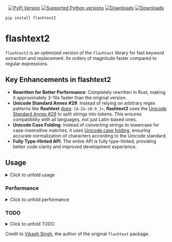 <div align="center">
    
  <a href="https://pypi.org/project/flashtext2">![PyPi Version](https://badge.fury.io/py/flashtext2.svg)</a>
  <a href="https://pypi.org/project/flashtext2">![Supported Python versions](https://img.shields.io/pypi/pyversions/flashtext2.svg?color=%2334D058)</a>
  <a href="https://pepy.tech/project/flashtext2">![Downloads](https://static.pepy.tech/badge/flashtext2)</a>
  <a href="https://pepy.tech/project/flashtext2">![Downloads](https://static.pepy.tech/badge/flashtext2/month)</a>
    
</div>

```sh
pip install flashtext2
```

# flashtext2

`flashtext2` is an optimized version of the `flashtext` library for fast keyword extraction and replacement. 
Its orders of magnitude faster compared to regular expressions.

## Key Enhancements in flashtext2

- **Rewritten for Better Performance**: Completely rewritten in Rust, making it approximately 3-10x faster than the original version.
- **Unicode Standard Annex #29**: Instead of relying on arbitrary regex patterns like **flashtext** 
[does](https://github.com/vi3k6i5/flashtext/blob/b316c7e9e54b6b4d078462b302a83db85f884a94/flashtext/keyword.py#L13): `[A-Za-z0-9_]+`, 
**flashtext2** uses the [Unicode Standard Annex #29](https://www.unicode.org/reports/tr29/) to split strings into tokens. 
This ensures compatibility with all languages, not just Latin-based ones.
- **Unicode Case Folding**: Instead of converting strings to lowercase for case-insensitive matches, it uses 
[Unicode case folding](https://www.w3.org/TR/charmod-norm/#definitionCaseFolding), ensuring accurate normalization 
of characters according to the Unicode standard.
- **Fully Type-Hinted API**: The entire API is fully type-hinted, providing better code clarity and improved development experience.


## Usage


<details>
  <summary>Click to unfold usage</summary>

### Keyword Extraction

```python
from flashtext2 import KeywordProcessor

kp = KeywordProcessor(case_sensitive=False)

kp.add_keyword('Python')
kp.add_keyword('flashtext')
kp.add_keyword('program')

text = "I love programming in Python and using the flashtext library."

keywords_found = kp.extract_keywords(text)
print(keywords_found)
# Output: ['Python', 'flashtext']

keywords_found = kp.extract_keywords_with_span(text)
print(keywords_found)
# Output: [('Python', 22, 28), ('flashtext', 43, 52)]
```

### Keyword Replacement

```python
from flashtext2 import KeywordProcessor

kp = KeywordProcessor(case_sensitive=False)

kp.add_keyword('Java', 'Python')
kp.add_keyword('regex', 'flashtext')

text = "I love programming in Java and using the regex library."
new_text = kp.replace_keywords(text)

print(new_text)
# Output: "I love programming in Python and using the flashtext library."
```

### Case Sensitivity

```python
from flashtext2 import KeywordProcessor

text = 'abc aBc ABC'

kp = KeywordProcessor(case_sensitive=True)
kp.add_keyword('aBc')

print(kp.extract_keywords(text))
# Output: ['aBc']

kp = KeywordProcessor(case_sensitive=False)
kp.add_keyword('aBc')

print(kp.extract_keywords(text))
# Output: ['aBc', 'aBc', 'aBc']
```

### Other Examples

Overlapping keywords (returns the longest sequence)
```python
from flashtext2 import KeywordProcessor

kp = KeywordProcessor(case_sensitive=True)
kp.add_keyword('machine')
kp.add_keyword('machine learning')

text = "machine learning is a subset of artificial intelligence"
print(kp.extract_keywords(text))
# Output: ['machine learning']
```

Case folding
```python
from flashtext2 import KeywordProcessor

kp = KeywordProcessor(case_sensitive=False)
kp.add_keywords_from_iter(["flour", "Maße", "ᾲ στο διάολο"])

text = "ﬂour, MASSE, ὰι στο διάολο"
print(kp.extract_keywords(text))
# Output: ['flour', 'Maße', 'ᾲ στο διάολο']
```
</details>


### Performance

<details>
  <summary>
  Click to unfold performance
  </summary>

Extracting keywords is usually 2.5-3x faster, and replacing them is about 10x.  
There is still room to optimize the code and improve performance.   
You can find the benchmarks [here](https://github.com/shner-elmo/FlashText2.0/tree/master/benchmarks).


![Image](benchmarks/extract-keywords.png)

![Image](benchmarks/replace-keywords.png)

The words have on average 6 characters, and a sentence has 10k words, so the length is 60k.
</details>


### TODO

<details>
  <summary>
  Click to unfold TODO
  </summary>

* Add multiple ways of normalizing strings: simple case folding, full case folding, and locale-aware folding
* Remove all clones in src code
</details>

Credit to [Vikash Singh](https://github.com/vi3k6i5/), the author of the original `flashtext` package.
